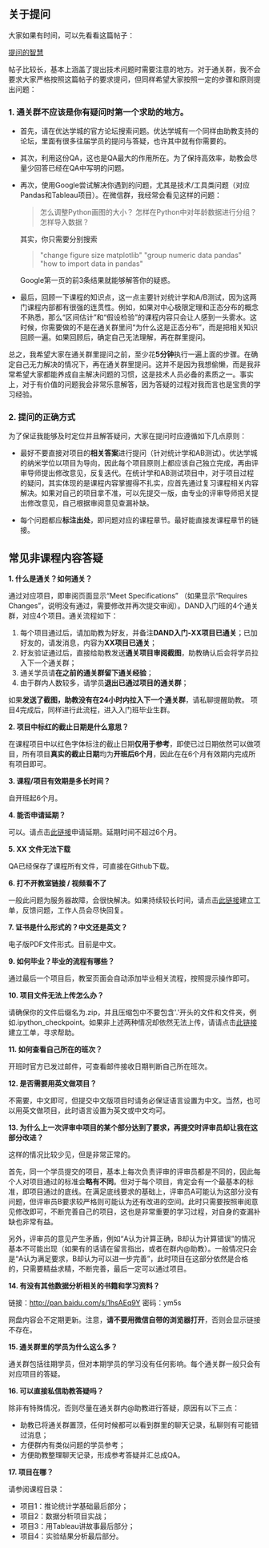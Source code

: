 ## 关于提问

大家如果有时间，可以先看看这篇帖子：

[提问的智慧](https://github.com/ryanhanwu/How-To-Ask-Questions-The-Smart-Way/blob/master/README-zh_CN.md)

帖子比较长，基本上涵盖了提出技术问题时需要注意的地方。对于通关群，我不会要求大家严格按照这篇帖子的要求提问，但同样希望大家按照一定的步骤和原则提出问题：


### 1. 通关群不应该是你有疑问时第一个求助的地方。
- 首先，请在优达学城的官方论坛搜索问题。优达学城有一个同样由助教支持的论坛，里面有很多往届学员的提问与答疑，也许其中就有你需要的。

- 其次，利用这份QA，这也是QA最大的作用所在。为了保持高效率，助教会尽量少回答已经在QA中写明的问题。

- 再次，使用Google尝试解决你遇到的问题，尤其是技术/工具类问题（对应Pandas和Tableau项目）。在微信群，我经常会看见这样的问题：
	> 怎么调整Python画图的大小？
	> 怎样在Python中对年龄数据进行分组？
	> 怎样导入数据？

	其实，你只需要分别搜索
	> "change figure size matplotlib"
	> "group numeric data pandas"
	> "how to import data in pandas"
	
	Google第一页的前3条结果就能够解答你的疑惑。

- 最后，回顾一下课程的知识点，这一点主要针对统计学和A/B测试，因为这两门课程内部都有很强的连贯性。例如，如果对中心极限定理和正态分布的概念不熟悉，那么“区间估计”和“假设检验”的课程内容只会让人感到一头雾水。这时候，你需要做的不是在通关群里问“为什么这是正态分布”，而是把相关知识回顾一遍。如果回顾后，确定自己无法理解，再在群里提问。

总之，我希望大家在通关群里提问之前，至少花**5分钟**执行一遍上面的步骤。在确定自己无力解决的情况下，再在通关群里提问。这并不是因为我想偷懒，而是我非常希望大家都能养成自主解决问题的习惯，这是技术人员必备的素质之一。事实上，对于有价值的问题我会非常乐意解答，因为答疑的过程对我而言也是宝贵的学习经验。


### 2. 提问的正确方式


为了保证我能够及时定位并且解答疑问，大家在提问时应遵循如下几点原则：


- 最好不要直接对项目的**相关答案**进行提问（针对统计学和AB测试）。优达学城的纳米学位以项目为导向，因此每个项目原则上都应该自己独立完成，再由评审导师提出修改意见，反复迭代。在统计学和AB测试项目中，对于项目过程的疑问，其实体现的是课程内容掌握得不扎实，应首先通过复习课程相关内容解决。如果对自己的项目拿不准，可以先提交一版，由专业的评审导师把关提出修改意见，自己根据审阅意见查漏补缺。


- 每个问题都应**标注出处**，即问题对应的课程章节。最好能直接发课程章节的链接。


## 常见非课程内容答疑

**1. 什么是通关？如何通关？**

通过对应项目，即审阅页面显示“Meet Specifications” （如果显示“Requires Changes”，说明没有通过，需要修改并再次提交审阅）。DAND入门班的4个通关群，对应4个项目。通关流程如下：

1. 每个项目通过后，请加助教为好友，并备注**DAND入门-XX项目已通关**；已加好友的，请发消息，内容为**XX项目已通关**；
2. 好友验证通过后，直接给助教发送**通关项目审阅截图**，助教确认后会将学员拉入下一个通关群；
3. 通关学员请**在之前的通关群留下通关经验**；
4. 由于群内人数较多，请学员**退出已通过项目的通关群**；

如果**发送了截图，助教没有在24小时内拉入下一个通关群**，请私聊提醒助教。
项目4完成后，同样进行此流程，进入入门班毕业生群。

**2. 项目中标红的截止日期是什么意思？**

在课程项目中以红色字体标注的截止日期**仅用于参考**，即使已过日期依然可以做项目，所有项目**真实的截止日期**均为**开班后6个月**，因此在在6个月有效期内完成所有项目即可。

**3. 课程/项目有效期是多长时间？**

自开班起6个月。

**4. 能否申请延期？**

可以。请点击[此链接](https://udacity-cn.zendesk.com/hc/zh-cn/requests/new)申请延期。延期时间不超过6个月。

**5. XX 文件无法下载**

QA已经保存了课程所有文件，可直接在Github下载。

**6. 打不开教室链接 / 视频看不了**

一般此问题为服务器故障，会很快解决。如果持续较长时间，请点击[此链接](https://udacity-cn.zendesk.com/hc/zh-cn/requests/new)建立工单，反馈问题，工作人员会尽快回复。

**7. 证书是什么形式的？中文还是英文？**

电子版PDF文件形式。目前是中文。

**9. 如何毕业？毕业的流程有哪些？**

通过最后一个项目后，教室页面会自动添加毕业相关流程，按照提示操作即可。

**10. 项目文件无法上传怎么办？**

请确保你的文件后缀名为.zip，并且压缩包中不要包含'.'开头的文件和文件夹，例如.ipython_checkpoint。如果非上述两种情况却依然无法上传，请请点击[此链接](https://udacity-cn.zendesk.com/hc/zh-cn/requests/new)建立工单，寻求帮助。

**11. 如何查看自己所在的班次？**

开班时官方已发过邮件，可查看邮件接收日期判断自己所在班次。

**12. 是否需要用英文做项目？**

不需要，中文即可，但提交中文版项目时请务必保证语言设置为中文。当然，也可以用英文做项目，此时语言设置为英文或中文均可。

**13. 为什么上一次评审中项目的某个部分达到了要求，再提交时评审员却让我在这部分改进？**

这样的情况比较少见，但是非常正常的。

首先，同一个学员提交的项目，基本上每次负责评审的评审员都是不同的，因此每个人对项目通过的标准会**略有不同**。但对于每个项目，肯定会有一个最基本的标准，即项目通过的底线。在满足底线要求的基础上，评审员A可能认为这部分没有问题，但评审员B要求较严格则可能认为还有改进的空间。此时只需要按照审阅意见修改即可，不断完善自己的项目，这也是非常重要的学习过程，对自身的查漏补缺也非常有益。

另外，评审员的意见产生矛盾，例如“A认为计算正确，B却认为计算错误”的情况基本不可能出现（如果有的话请在留言指出，或者在群内@助教）。一般情况只会是“A认为满足要求，B却认为可以进一步完善”，此时项目在这部分依然是合格的，只需要精益求精，不断完善，最后一定可以通过项目。 

**14. 有没有其他数据分析相关的书籍和学习资料？**

链接：http://pan.baidu.com/s/1hsAEq9Y 密码：ym5s

网盘内容会不定期更新。注意，**请不要用微信自带的浏览器打开**，否则会显示链接不存在。

**15. 通关群里的学员为什么这么多？**

通关群包括往期学员，但对本期学员的学习没有任何影响。每个通关群一般只会有对应项目的答疑。

**16. 可以直接私信助教答疑吗？**

除非有特殊情况，否则尽量在通关群内@助教进行答疑，原因有以下三点：

- 助教已将通关群置顶，任何时候都可以看到群里的聊天记录，私聊则有可能错过消息；
- 方便群内有类似问题的学员参考；
- 方便助教整理聊天记录，形成参考答疑并汇总成QA。

**17. 项目在哪？**

请参阅课程目录：

- 项目1：推论统计学基础最后部分；
- 项目2：数据分析项目实战；
- 项目3：用Tableau讲故事最后部分；
- 项目4：实验结果分析最后部分。

